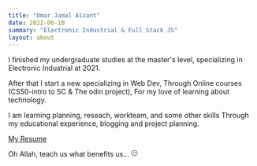 ```yaml
---
title: "Omar Jamal Alzant"
date: 2022-06-10
summary: "Electronic Industrial & Full Stack JS"
layout: about
---
```


I finished my undergraduate studies at the master's level, specializing in Electronic Industrial at 2021.

After that I start a new specializing in Web Dev, Through Online courses (CS50-intro to SC & The odin project), For my love of learning about technology.

I am learning planning, reseach, workteam, and some other skills Through my educational experience, blogging and project planning.

<a href="https://drive.google.com/file/d/1SHptKxSKvJZPvxonATwOJjbvhYy-wqMf/view?usp=sharing" target="_blank">My Resume</a>




Oh Allah, teach us what benefits us... <svg stroke="currentColor" fill="currentColor" stroke-width="0" viewBox="0 0 24 24" height="1em" width="1em" xmlns="http://www.w3.org/2000/svg"><path d="M12,1.73A10.27,10.27,0,1,0,22.24,12,10.25,10.25,0,0,0,12,1.73ZM21,12a9,9,0,1,1-9-9A9,9,0,0,1,21,12Z"></path><path d="M8.8,11.05a1.55,1.55,0,1,0-1.51-1.5A1.56,1.56,0,0,0,8.8,11.05Z"></path><path d="M15.44,11.05a1.55,1.55,0,1,0,0-3.09,1.53,1.53,0,0,0-1.51,1.59A1.51,1.51,0,0,0,15.44,11.05Z"></path><path d="M12.19,16.35A6.58,6.58,0,0,1,6.9,13.5a5.71,5.71,0,0,0,5.3,4,5.54,5.54,0,0,0,5.31-4A6.27,6.27,0,0,1,12.19,16.35Z"></path></svg>